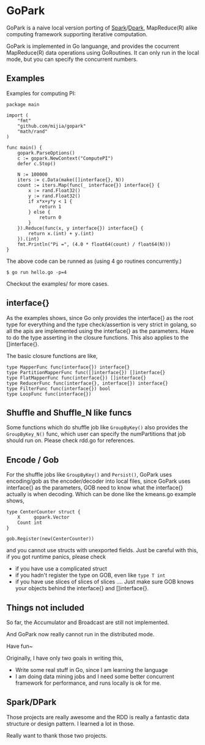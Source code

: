 GoPark
=============

GoPark is a naive local version porting of [Spark](http://spark.incubator.apache.org/)/[Dpark](https://github.com/douban/dpark), MapReduce(R) alike computing framework supporting iterative computation.

GoPark is implemented in Go languange, and provides the cocurrent MapReduce(R) data operations using GoRoutines. It can only run in the local mode, but you can specify the concurrent numbers.

Examples
-------------

Examples for computing PI:
```
package main

import (
    "fmt"
    "github.com/mijia/gopark"
    "math/rand"
)

func main() {
    gopark.ParseOptions()
    c := gopark.NewContext("ComputePI")
    defer c.Stop()

    N := 100000
    iters := c.Data(make([]interface{}, N))
    count := iters.Map(func(_ interface{}) interface{} {
        x := rand.Float32()
        y := rand.Float32()
        if x*x+y*y < 1 {
            return 1
        } else {
            return 0
        }
    }).Reduce(func(x, y interface{}) interface{} {
        return x.(int) + y.(int)
    }).(int)
    fmt.Println("Pi =", (4.0 * float64(count) / float64(N)))
}
```

The above code can be runned as (using 4 go routines concurrently.)
```
$ go run hello.go -p=4
```
Checkout the examples/ for more cases.

interface{}
-------------
As the examples shows, since Go only provides the interface{} as the root type for everything and the type check/assertion is very strict in golang, so all the apis are implemented using the interface{} as the parameters. Have to do the type asserting in the closure functions. This also applies to the []interface{}.

The basic closure functions are like, 
```
type MapperFunc func(interface{}) interface{}
type PartitionMapperFunc func([]interface{}) []interface{}
type FlatMapperFunc func(interface{}) []interface{}
type ReducerFunc func(interface{}, interface{}) interface{}
type FilterFunc func(interface{}) bool
type LoopFunc func(interface{})
```

Shuffle and Shuffle_N like funcs
-------------
Some functions which do shuffle job like ```GroupByKey()``` also provides the ```GroupByKey_N()``` func, which user can specify the numPartitions that job should run on. Please check rdd.go for references.

Encode / Gob
-------------
For the shuffle jobs like ```GroupByKey()``` and ```Persist()```, GoPark uses encoding/gob as the encoder/decoder into local files, since GoPark uses interface{} as the parameters, GOB need to know what the interface{} actually is when decoding. Which can be done like the kmeans.go example shows,
```
type CenterCounter struct {
    X     gopark.Vector
    Count int
}

gob.Register(new(CenterCounter))
```
and you cannot use structs with unexported fields. Just be careful with this, if you got runtime panics, please check
* if you have use a complicated struct
* if you hadn't register the type on GOB, even like ```type T int```
* if you have use slices of slices of slices ....
Just make sure GOB knows your objects behind the interface{} and []interface{}.

Things not included
-------------
So far, the Accumulator and Broadcast are still not implemented. 

And GoPark now really cannot run in the distributed mode.

Have fun~

Originally, I have only two goals in writing this,
* Write some real stuff in Go, since I am learning the language
* I am doing data mining jobs and I need some better concurrent framework for performance, and runs locally is ok for me.

Spark/DPark
-------------
Those projects are really awesome and the RDD is really a fantastic data structure or design pattern. I learned a lot in those. 

Really want to thank those two projects.